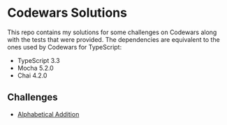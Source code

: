 # Codewars Solutions

This repo contains my solutions for some challenges on Codewars along with the tests that were provided. The dependencies are equivalent to the ones used by Codewars for TypeScript:

- TypeScript 3.3
- Mocha 5.2.0
- Chai 4.2.0

## Challenges

- [Alphabetical Addition](https://www.codewars.com/kata/5d50e3914861a500121e1958/typescript)